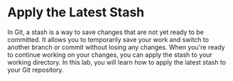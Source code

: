 # Apply the Latest Stash

In Git, a stash is a way to save changes that are not yet ready to be committed. It allows you to temporarily save your work and switch to another branch or commit without losing any changes. When you're ready to continue working on your changes, you can apply the stash to your working directory. In this lab, you will learn how to apply the latest stash to your Git repository.
